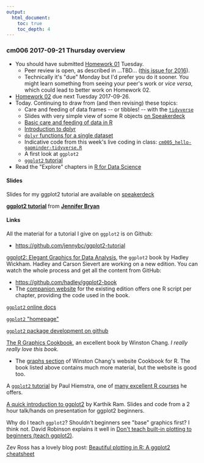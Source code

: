 ```yaml
---
output:
  html_document:
    toc: true
    toc_depth: 4
---
```


### cm006 2017-09-21 Thursday overview

  * You should have submitted [Homework 01](hw01_edit-README.html) Tuesday.
    - Peer review is open, as described in ...TBD... ([this issue for 2016](https://github.com/STAT545-UBC/Discussion/issues/330)).
    - Technically it's "due" Monday but I'd prefer you do it sooner. You might learn something from seeing your peer's work or *vice versa*, which could lead to better work on Homework 02.
  * [Homework 02](hw02_explore-gapminder-dplyr.html) due next Tuesday 2017-09-26.
  * Today. Continuing to draw from (and then revising) these topics:
    - Care and feeding of data frames -- or tibbles! -- with the [`tidyverse`](https://github.com/hadley/tidyverse)
    - Slides with very simple view of some R objects [on Speakerdeck](https://speakerdeck.com/jennybc/simple-view-of-r-objects)
    - [Basic care and feeding of data in R](block006_care-feeding-data.html)
    - [Introduction to dplyr](block009_dplyr-intro.html)
    - [`dplyr` functions for a single dataset](block010_dplyr-end-single-table.html)
    - Indicative code from this week's live coding in class: [`cm005_hello-gapminder-tidyverse.R`](https://github.com/STAT545-UBC/STAT545-UBC.github.io/blob/master/cm005_hello-gapminder-tidyverse.R)
    - A first look at `ggplot2`
    - [`ggplot2` tutorial](https://github.com/jennybc/ggplot2-tutorial)
  * Read the "Explore" chapters in [R for Data Science](http://r4ds.had.co.nz)

#### Slides

Slides for my ggplot2 tutorial are available on [speakerdeck](https://speakerdeck.com/jennybc/ggplot2-tutorial)

<script async class="speakerdeck-embed" data-id="f5ebca79660c4c3eb05b5bfbe1018545" data-ratio="1.33333333333333" src="//speakerdeck.com/assets/embed.js"></script> <div style="margin-bottom:5px"> <strong> <a href="https://speakerdeck.com/jennybc/ggplot2-tutorial" title="ggplot2 tutorial" target="_blank">ggplot2 tutorial</a> </strong> from <strong><a href="https://speakerdeck.com/jennybc" target="_blank">Jennifer Bryan</a></strong> </div>

#### Links

All the material for a tutorial I give on `ggplot2` is on Github:

  * <https://github.com/jennybc/ggplot2-tutorial>

[ggplot2: Elegant Graphics for Data Analysis](http://www.amazon.com/dp/0387981403/ref=cm_sw_su_dp?tag=ggplot2-20), the `ggplot2` book by Hadley Wickham. Hadley and Carson Sievert are working on a new edition. You can watch the whole process and get all the content from GitHub:

 * <https://github.com/hadley/ggplot2-book>
 * The [companion website](http://ggplot2.org/book/) for the existing edition offers one R script per chapter, providing the code used in the book.

[`ggplot2` online docs](http://docs.ggplot2.org/current/)

[`ggplot2` "homepage"](http://ggplot2.org)

[`ggplot2` package development on github](https://github.com/hadley/ggplot2)

[The R Graphics Cookbook](http://shop.oreilly.com/product/0636920023135.do), an excellent book by Winston Chang. *I really really love this book.*

- The [graphs section](http://www.cookbook-r.com/Graphs/) of Winston Chang's website Cookbook for R. The book listed above contains much more material, but the website is good too.

A [`ggplot2` tutorial](http://stcorp.nl/R_course/tutorial_ggplot2.html) by Paul Hiemstra, one of [many excellent R courses](http://stcorp.nl/R_course/) he offers.

[A quick introduction to ggplot2](http://inundata.org/2013/04/10/a-quick-introduction-to-ggplot2/) by Karthik Ram. Slides and code from a 2 hour talk/hands on presentation for ggplot2 beginners.

Why do I teach `ggplot2`? Shouldn't beginners see "base" graphics first? I think not. David Robinson explains it well in [Don't teach built-in plotting to beginners (teach ggplot2)](http://varianceexplained.org/r/teach_ggplot2_to_beginners/).

Zev Ross has a lovely blog post: [Beautiful plotting in R: A ggplot2 cheatsheet](http://zevross.com/blog/2014/08/04/beautiful-plotting-in-r-a-ggplot2-cheatsheet-3/)
